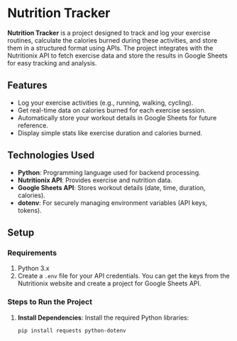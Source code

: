 # Nutrition Tracker

**Nutrition Tracker** is a project designed to track and log your exercise routines, calculate the calories burned during these activities, and store them in a structured format using APIs. The project integrates with the Nutritionix API to fetch exercise data and store the results in Google Sheets for easy tracking and analysis.

## Features

- Log your exercise activities (e.g., running, walking, cycling).
- Get real-time data on calories burned for each exercise session.
- Automatically store your workout details in Google Sheets for future reference.
- Display simple stats like exercise duration and calories burned.

## Technologies Used

- **Python**: Programming language used for backend processing.
- **Nutritionix API**: Provides exercise and nutrition data.
- **Google Sheets API**: Stores workout details (date, time, duration, calories).
- **dotenv**: For securely managing environment variables (API keys, tokens).

## Setup

### Requirements

1. Python 3.x
2. Create a `.env` file for your API credentials. You can get the keys from the Nutritionix website and create a project for Google Sheets API.

### Steps to Run the Project

1. **Install Dependencies**:
   Install the required Python libraries:
   ```bash
   pip install requests python-dotenv
